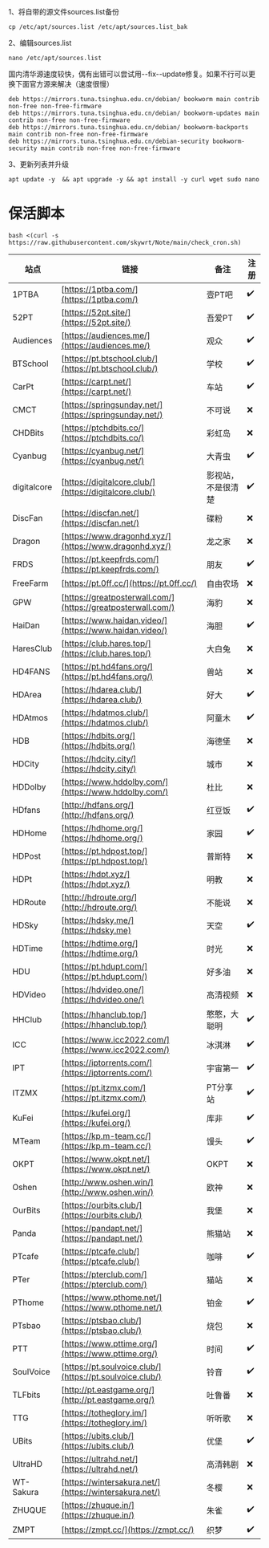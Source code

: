 1、将自带的源文件sources.list备份
```
cp /etc/apt/sources.list /etc/apt/sources.list_bak
```

2、编辑sources.list
```
nano /etc/apt/sources.list
```

国内清华源速度较快，偶有出错可以尝试用--fix--update修复。如果不行可以更换下面官方源来解决（速度很慢）
```
deb https://mirrors.tuna.tsinghua.edu.cn/debian/ bookworm main contrib non-free non-free-firmware
deb https://mirrors.tuna.tsinghua.edu.cn/debian/ bookworm-updates main contrib non-free non-free-firmware
deb https://mirrors.tuna.tsinghua.edu.cn/debian/ bookworm-backports main contrib non-free non-free-firmware
deb https://mirrors.tuna.tsinghua.edu.cn/debian-security bookworm-security main contrib non-free non-free-firmware
```

3、更新列表并升级
```
apt update -y  && apt upgrade -y && apt install -y curl wget sudo nano
```

# 保活脚本
```
bash <(curl -s https://raw.githubusercontent.com/skywrt/Note/main/check_cron.sh)
```

| 站点 | 链接 | 备注 | 注册 |
| ---- | ---- | ---- | ---- |
| 1PTBA | [https://1ptba.com/](https://1ptba.com/) | 壹PT吧 | ✔️ |
| 52PT | [https://52pt.site/](https://52pt.site/) | 吾爱PT | ✔️ |
| Audiences | [https://audiences.me/](https://audiences.me/) | 观众 | ✔️ |
| BTSchool | [https://pt.btschool.club/](https://pt.btschool.club/) |  学校 | ✔️ |
| CarPt | [https://carpt.net/](https://carpt.net/) |车站 | ✔️ |
| CMCT | [https://springsunday.net/](https://springsunday.net/) |不可说 | ❌ |
| CHDBits | [https://ptchdbits.co/](https://ptchdbits.co/) |彩虹岛 | ❌ |
| Cyanbug | [https://cyanbug.net/](https://cyanbug.net/) |大青虫 | ✔️ |
| digitalcore | [https://digitalcore.club/](https://digitalcore.club/) |影视站，不是很清楚 | ✔️ |
| DiscFan | [https://discfan.net/](https://discfan.net/) |碟粉 | ❌ |
| Dragon | [https://www.dragonhd.xyz/](https://www.dragonhd.xyz/) |龙之家 | ❌ |
| FRDS | [https://pt.keepfrds.com/](https://pt.keepfrds.com/) |朋友 | ✔️ |
| FreeFarm | [https://pt.0ff.cc/](https://pt.0ff.cc/) |自由农场 | ❌ |
| GPW | [https://greatposterwall.com/](https://greatposterwall.com/) |海豹 | ❌ |
| HaiDan | [https://www.haidan.video/](https://www.haidan.video/) |海胆 | ✔️ |
| HaresClub | [https://club.hares.top/](https://club.hares.top/) |大白兔 | ❌ |
| HD4FANS | [https://pt.hd4fans.org/](https://pt.hd4fans.org/) |兽站 | ❌ |
| HDArea | [https://hdarea.club/](https://hdarea.club/) |好大 | ✔️ |
| HDAtmos | [https://hdatmos.club/](https://hdatmos.club/) |阿童木 | ✔️ |
| HDB | [https://hdbits.org/](https://hdbits.org/) |海德堡 | ❌ |
| HDCity | [https://hdcity.city/](https://hdcity.city/) |城市 | ❌ |
| HDDolby | [https://www.hddolby.com/](https://www.hddolby.com/) |杜比 | ❌ |
| HDfans | [http://hdfans.org/](http://hdfans.org/) |红豆饭 | ✔️ |
| HDHome | [https://hdhome.org/](https://hdhome.org/) |家园 | ✔️ |
| HDPost | [https://pt.hdpost.top/](https://pt.hdpost.top/) |普斯特 | ❌ |
| HDPt | [https://hdpt.xyz/](https://hdpt.xyz/) |明教 | ❌ |
| HDRoute | [http://hdroute.org/](http://hdroute.org/) |不能说 | ❌ |
| HDSky | [https://hdsky.me/](https://hdsky.me) |天空 | ✔️ |
| HDTime | [https://hdtime.org/](https://hdtime.org/) |时光 | ❌ |
| HDU | [https://pt.hdupt.com/](https://pt.hdupt.com/) |好多油 | ❌ |
| HDVideo | [https://hdvideo.one/](https://hdvideo.one/) |高清视频 | ❌ |
| HHClub | [https://hhanclub.top/](https://hhanclub.top/) |憨憨，大聪明 | ✔️ |
| ICC | [https://www.icc2022.com/](https://www.icc2022.com/) |冰淇淋 | ✔️ |
| IPT | [https://iptorrents.com/](https://iptorrents.com/) |宇宙第一 | ✔️ |
| ITZMX | [https://pt.itzmx.com/](https://pt.itzmx.com/) |PT分享站 | ✔️ |
| KuFei | [https://kufei.org/](https://kufei.org/) |库非 | ✔️ |
| MTeam | [https://kp.m-team.cc/](https://kp.m-team.cc/) |馒头 | ✔️ |
| OKPT | [https://www.okpt.net/](https://www.okpt.net/) |OKPT | ❌ |
| Oshen | [http://www.oshen.win/](http://www.oshen.win/) |欧神 | ❌ |
| OurBits | [https://ourbits.club/](https://ourbits.club/) |我堡 | ❌ |
| Panda | [https://pandapt.net/](https://pandapt.net/) |熊猫站 | ❌ |
| PTcafe | [https://ptcafe.club/](https://ptcafe.club/) |咖啡 | ✔️ |
| PTer | [https://pterclub.com/](https://pterclub.com/) |猫站 | ❌ |
| PThome | [https://www.pthome.net/](https://www.pthome.net/) |铂金 | ✔️ |
| PTsbao | [https://ptsbao.club/](https://ptsbao.club/) |烧包 | ❌ |
| PTT | [https://www.pttime.org/](https://www.pttime.org/) |时间 | ✔️ |
| SoulVoice | [https://pt.soulvoice.club/](https://pt.soulvoice.club/) |铃音 | ✔️ |
| TLFbits | [http://pt.eastgame.org/](http://pt.eastgame.org/) |吐鲁番 | ❌ |
| TTG | [https://totheglory.im/](https://totheglory.im/) |听听歌 | ❌ |
| UBits | [https://ubits.club/](https://ubits.club/) |优堡 | ✔️ |
| UltraHD | [https://ultrahd.net/](https://ultrahd.net/) |高清韩剧 | ❌ |
| WT-Sakura | [https://wintersakura.net/](https://wintersakura.net/) |冬樱 | ❌ |
| ZHUQUE | [https://zhuque.in/](https://zhuque.in/) |朱雀 | ✔️ |
| ZMPT | [https://zmpt.cc/](https://zmpt.cc/) |织梦 | ✔️ |
